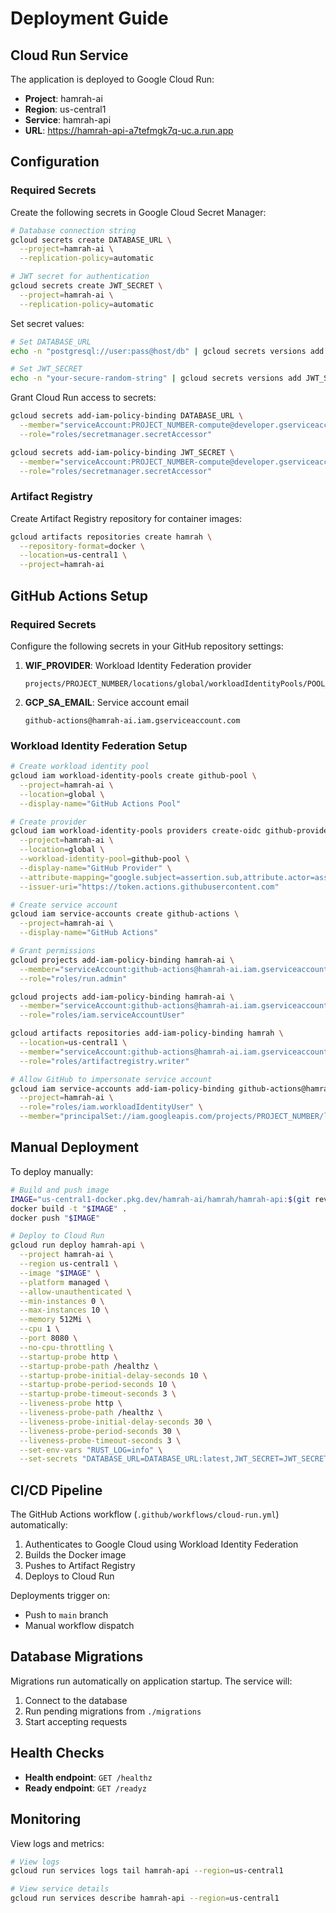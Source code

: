 # Deployment Guide

## Cloud Run Service

The application is deployed to Google Cloud Run:

- **Project**: hamrah-ai
- **Region**: us-central1
- **Service**: hamrah-api
- **URL**: https://hamrah-api-a7tefmgk7q-uc.a.run.app

## Configuration

### Required Secrets

Create the following secrets in Google Cloud Secret Manager:

```bash
# Database connection string
gcloud secrets create DATABASE_URL \
  --project=hamrah-ai \
  --replication-policy=automatic

# JWT secret for authentication
gcloud secrets create JWT_SECRET \
  --project=hamrah-ai \
  --replication-policy=automatic
```

Set secret values:

```bash
# Set DATABASE_URL
echo -n "postgresql://user:pass@host/db" | gcloud secrets versions add DATABASE_URL --data-file=-

# Set JWT_SECRET
echo -n "your-secure-random-string" | gcloud secrets versions add JWT_SECRET --data-file=-
```

Grant Cloud Run access to secrets:

```bash
gcloud secrets add-iam-policy-binding DATABASE_URL \
  --member="serviceAccount:PROJECT_NUMBER-compute@developer.gserviceaccount.com" \
  --role="roles/secretmanager.secretAccessor"

gcloud secrets add-iam-policy-binding JWT_SECRET \
  --member="serviceAccount:PROJECT_NUMBER-compute@developer.gserviceaccount.com" \
  --role="roles/secretmanager.secretAccessor"
```

### Artifact Registry

Create Artifact Registry repository for container images:

```bash
gcloud artifacts repositories create hamrah \
  --repository-format=docker \
  --location=us-central1 \
  --project=hamrah-ai
```

## GitHub Actions Setup

### Required Secrets

Configure the following secrets in your GitHub repository settings:

1. **WIF_PROVIDER**: Workload Identity Federation provider
   ```
   projects/PROJECT_NUMBER/locations/global/workloadIdentityPools/POOL_ID/providers/PROVIDER_ID
   ```

2. **GCP_SA_EMAIL**: Service account email
   ```
   github-actions@hamrah-ai.iam.gserviceaccount.com
   ```

### Workload Identity Federation Setup

```bash
# Create workload identity pool
gcloud iam workload-identity-pools create github-pool \
  --project=hamrah-ai \
  --location=global \
  --display-name="GitHub Actions Pool"

# Create provider
gcloud iam workload-identity-pools providers create-oidc github-provider \
  --project=hamrah-ai \
  --location=global \
  --workload-identity-pool=github-pool \
  --display-name="GitHub Provider" \
  --attribute-mapping="google.subject=assertion.sub,attribute.actor=assertion.actor,attribute.repository=assertion.repository" \
  --issuer-uri="https://token.actions.githubusercontent.com"

# Create service account
gcloud iam service-accounts create github-actions \
  --project=hamrah-ai \
  --display-name="GitHub Actions"

# Grant permissions
gcloud projects add-iam-policy-binding hamrah-ai \
  --member="serviceAccount:github-actions@hamrah-ai.iam.gserviceaccount.com" \
  --role="roles/run.admin"

gcloud projects add-iam-policy-binding hamrah-ai \
  --member="serviceAccount:github-actions@hamrah-ai.iam.gserviceaccount.com" \
  --role="roles/iam.serviceAccountUser"

gcloud artifacts repositories add-iam-policy-binding hamrah \
  --location=us-central1 \
  --member="serviceAccount:github-actions@hamrah-ai.iam.gserviceaccount.com" \
  --role="roles/artifactregistry.writer"

# Allow GitHub to impersonate service account
gcloud iam service-accounts add-iam-policy-binding github-actions@hamrah-ai.iam.gserviceaccount.com \
  --project=hamrah-ai \
  --role="roles/iam.workloadIdentityUser" \
  --member="principalSet://iam.googleapis.com/projects/PROJECT_NUMBER/locations/global/workloadIdentityPools/github-pool/attribute.repository/YOUR_GITHUB_USERNAME/hamrah-api"
```

## Manual Deployment

To deploy manually:

```bash
# Build and push image
IMAGE="us-central1-docker.pkg.dev/hamrah-ai/hamrah/hamrah-api:$(git rev-parse --short HEAD)"
docker build -t "$IMAGE" .
docker push "$IMAGE"

# Deploy to Cloud Run
gcloud run deploy hamrah-api \
  --project hamrah-ai \
  --region us-central1 \
  --image "$IMAGE" \
  --platform managed \
  --allow-unauthenticated \
  --min-instances 0 \
  --max-instances 10 \
  --memory 512Mi \
  --cpu 1 \
  --port 8080 \
  --no-cpu-throttling \
  --startup-probe http \
  --startup-probe-path /healthz \
  --startup-probe-initial-delay-seconds 10 \
  --startup-probe-period-seconds 10 \
  --startup-probe-timeout-seconds 3 \
  --liveness-probe http \
  --liveness-probe-path /healthz \
  --liveness-probe-initial-delay-seconds 30 \
  --liveness-probe-period-seconds 30 \
  --liveness-probe-timeout-seconds 3 \
  --set-env-vars "RUST_LOG=info" \
  --set-secrets "DATABASE_URL=DATABASE_URL:latest,JWT_SECRET=JWT_SECRET:latest"
```

## CI/CD Pipeline

The GitHub Actions workflow (`.github/workflows/cloud-run.yml`) automatically:

1. Authenticates to Google Cloud using Workload Identity Federation
2. Builds the Docker image
3. Pushes to Artifact Registry
4. Deploys to Cloud Run

Deployments trigger on:
- Push to `main` branch
- Manual workflow dispatch

## Database Migrations

Migrations run automatically on application startup. The service will:
1. Connect to the database
2. Run pending migrations from `./migrations`
3. Start accepting requests

## Health Checks

- **Health endpoint**: `GET /healthz`
- **Ready endpoint**: `GET /readyz`

## Monitoring

View logs and metrics:

```bash
# View logs
gcloud run services logs tail hamrah-api --region=us-central1

# View service details
gcloud run services describe hamrah-api --region=us-central1
```
